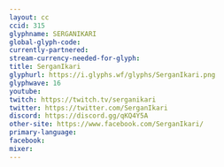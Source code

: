 ```yaml
---
layout: cc
ccid: 315
glyphname: SERGANIKARI
global-glyph-code: 
currently-partnered: 
stream-currency-needed-for-glyph: 
title: SerganIkari
glyphurl: https://i.glyphs.wf/glyphs/SerganIkari.png
glyphwave: 16
youtube: 
twitch: https://twitch.tv/serganikari
twitter: https://twitter.com/SerganIkari
discord: https://discord.gg/qKQ4Y5A
other-site: https://www.facebook.com/SerganIkari/
primary-language: 
facebook: 
mixer: 
---
```


